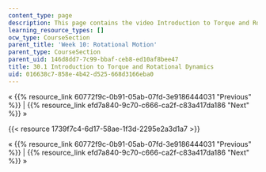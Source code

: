 ```yaml
---
content_type: page
description: This page contains the video Introduction to Torque and Rotational Dynamics.
learning_resource_types: []
ocw_type: CourseSection
parent_title: 'Week 10: Rotational Motion'
parent_type: CourseSection
parent_uid: 146d8dd7-7c99-bbaf-ceb8-ed10af8bee47
title: 30.1 Introduction to Torque and Rotational Dynamics
uid: 016638c7-858e-4b42-d525-668d3166eba0
---
```


« {{% resource_link 60772f9c-0b91-05ab-07fd-3e9186444031 "Previous" %}} | {{% resource_link efd7a840-9c70-c666-ca2f-c83a417da186 "Next" %}} »

{{< resource 1739f7c4-6d17-58ae-1f3d-2295e2a3d1a7 >}}

« {{% resource_link 60772f9c-0b91-05ab-07fd-3e9186444031 "Previous" %}} | {{% resource_link efd7a840-9c70-c666-ca2f-c83a417da186 "Next" %}} »
